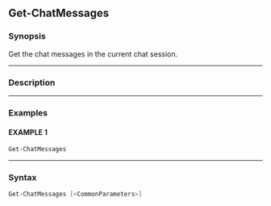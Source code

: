 Get-ChatMessages
----------------




### Synopsis
Get the chat messages in the current chat session.



---


### Description


---


### Examples
#### EXAMPLE 1
```PowerShell
Get-ChatMessages
```



---


### Syntax
```PowerShell
Get-ChatMessages [<CommonParameters>]
```
